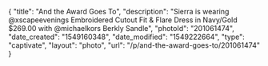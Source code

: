 {
    "title": "And the Award Goes To",
    "description": "Sierra is wearing @xscapeevenings  Embroidered Cutout Fit & Flare Dress in Navy\/Gold $269.00 with @michaelkors Berkly Sandle",
    "photoId": "201061474",
    "date_created": "1549160348",
    "date_modified": "1549222664",
    "type": "captivate",
    "layout": "photo",
    "url": "\/p\/and-the-award-goes-to\/201061474"
}